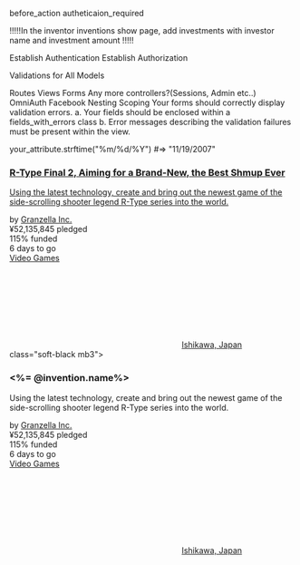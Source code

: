 before_action autheticaion_required

!!!!!In the inventor inventions show page, add investments with investor name and investment amount !!!!!

Establish Authentication
Establish Authorization


Validations for All Models

Routes
Views
Forms
Any more controllers?(Sessions, Admin etc..)
OmniAuth Facebook
Nesting
Scoping
Your forms should correctly display validation errors. a. Your fields should be enclosed within a fields_with_errors class b. Error messages describing the validation failures must be present within the view.

your_attribute.strftime("%m/%d/%Y")   #=> "11/19/2007"


<div class="h30 pt4 px3 mb1px">
  <div class="clamp-5 navy-500 mb3 hover-target">
    <a href="https://www.kickstarter.com/projects/granzella/r-type-final-2-aiming-for-a-brand-new-the-best-shmup-ever?ref=discovery" class="soft-black mb3">
      <h3 class="type-18 light hover-item-text-underline mb1">R-Type Final 2, Aiming for a Brand-New, the Best Shmup Ever</h3>
      <div class="hide block-sm">
        <p class="dark-grey-400 type-14 text-decoration-none clamp-2">Using the latest technology, create and bring out the newest game of the side-scrolling shooter legend R-Type series into the world.</p>
      </div>
    </a>
  </div>
  <div class="type-13 flex">
    <div class="inline-block">
      <span class="soft-black">by</span>
       <a href="https://www.kickstarter.com/profile/granzella?ref=discovery" class="soft-black hover-text-underline medium">Granzella Inc.</a>
     </div>
   </div>
 </div>
 <div class="pb3 pt3 px3-sm px4">
   <div class="h20-sm pt1px">
     <div class="bg-grey-400 mb3 w100p">
       <div class="bg-ksr-green-700 h3px" style="width: 100%;">
       </div>
     </div>
     <div class="ksr-green-700 medium">
       <div class="type-13 mr2">
         <span>¥52,135,845</span>
         <span class="ml1 normal">pledged</span>
       </div>
       <div class="type-13 mr2 dark-grey-500 medium">
         <span>115%</span>
         <span class="ml1 normal">funded</span>
       </div>
       <div class="type-13 ksr_page_timer mr2 dark-grey-500 medium" data-end_time="1560265200000">
         <span class="js-num">6</span>
         <span class="js-text ml1">days to go</span>
       </div>
       <div class="type-12 mb2 mt3 medium inline-block">
         <a class="dark-grey-500 hover-soft-black text-underline" href="http://www.kickstarter.com/discover/categories/games/video%20games?ref=discovery">Video Games</a>
       </div>
       <div class="type-12 mb2 mt3 ml4 medium inline-block">
         <svg class="svg-icon__map-pin icon-12 mr3px mb1px fill-dark-grey-500" aria-hidden="true">
           <use xlink:href="#map-pin">
           </use>
         </svg>
         <a class="dark-grey-500 hover-soft-black text-underline" href="https://www.kickstarter.com/discover/places/ishikawa-uruma-shi-jp?ref=discovery">Ishikawa, Japan</a>
       </div>
     </div>
   </div>
 </div>
</div>
</div>
</div>
</div>
















<div class="h30 pt4 px3 mb1px">
  <div class="clamp-5 navy-500 mb3 hover-target">
    <a <%=link_to @invention.name%> class="soft-black mb3">
      <h3 class="type-18 light hover-item-text-underline mb1"><%= @invention.name%></h3>
      <div class="hide block-sm">
        <p class="dark-grey-400 type-14 text-decoration-none clamp-2">Using the latest technology, create and bring out the newest game of the side-scrolling shooter legend R-Type series into the world.</p>
      </div>
    </a>
  </div>
  <div class="type-13 flex">
    <div class="inline-block">
      <span class="soft-black">by</span>
       <a href="https://www.kickstarter.com/profile/granzella?ref=discovery" class="soft-black hover-text-underline medium">Granzella Inc.</a>
     </div>
   </div>
 </div>
 <div class="pb3 pt3 px3-sm px4">
   <div class="h20-sm pt1px">
     <div class="bg-grey-400 mb3 w100p">
       <div class="bg-ksr-green-700 h3px" style="width: 100%;">
       </div>
     </div>
     <div class="ksr-green-700 medium">
       <div class="type-13 mr2">
         <span>¥52,135,845</span>
         <span class="ml1 normal">pledged</span>
       </div>
       <div class="type-13 mr2 dark-grey-500 medium">
         <span>115%</span>
         <span class="ml1 normal">funded</span>
       </div>
       <div class="type-13 ksr_page_timer mr2 dark-grey-500 medium" data-end_time="1560265200000">
         <span class="js-num">6</span>
         <span class="js-text ml1">days to go</span>
       </div>
       <div class="type-12 mb2 mt3 medium inline-block">
         <a class="dark-grey-500 hover-soft-black text-underline" href="http://www.kickstarter.com/discover/categories/games/video%20games?ref=discovery">Video Games</a>
       </div>
       <div class="type-12 mb2 mt3 ml4 medium inline-block">
         <svg class="svg-icon__map-pin icon-12 mr3px mb1px fill-dark-grey-500" aria-hidden="true">
           <use xlink:href="#map-pin">
           </use>
         </svg>
         <a class="dark-grey-500 hover-soft-black text-underline" href="https://www.kickstarter.com/discover/places/ishikawa-uruma-shi-jp?ref=discovery">Ishikawa, Japan</a>
       </div>
     </div>
   </div>
 </div>
</div>
</div>
</div>
</div>
